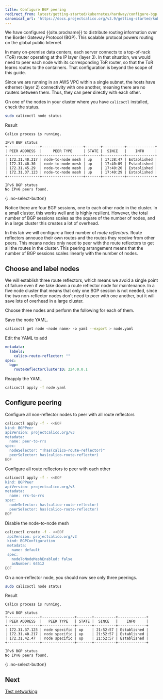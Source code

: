 ```yaml
---
title: Configure BGP peering
redirect_from: latest/getting-started/kubernetes/hardway/configure-bgp-peering
canonical_url: 'https://docs.projectcalico.org/v3.9/getting-started/kubernetes/hardway/configure-bgp-peering'
---
```


We have configured {{site.prodname}} to distribute routing information over the
Border Gateway Protocol (BGP). This scalable protocol powers routing on the global
public Internet.

In many on-premise data centers, each server connects to a top-of-rack (ToR) router
operating at the IP layer (layer 3). In that situation, we would need to peer each node
with its corresponding ToR router, so that the ToR learns routes to the containers. That
configuration is beyond the scope of this guide.

Since we are running in an AWS VPC within a single subnet, the hosts have ethernet (layer 2)
connectivity with one another, meaning there are no routers between them. Thus, they can peer
directly with each other.

On one of the nodes in your cluster where you have `calicoctl` installed, check the status.

```bash
sudo calicoctl node status
```

Result

```
Calico process is running.

IPv4 BGP status
+---------------+-------------------+-------+----------+-------------+
| PEER ADDRESS  |     PEER TYPE     | STATE |  SINCE   |    INFO     |
+---------------+-------------------+-------+----------+-------------+
| 172.31.40.217 | node-to-node mesh | up    | 17:38:47 | Established |
| 172.31.40.30  | node-to-node mesh | up    | 17:40:09 | Established |
| 172.31.45.29  | node-to-node mesh | up    | 17:40:20 | Established |
| 172.31.37.123 | node-to-node mesh | up    | 17:40:29 | Established |
+---------------+-------------------+-------+----------+-------------+

IPv6 BGP status
No IPv6 peers found.
```
{: .no-select-button}

Notice there are four BGP sessions, one to each other node in the cluster. In a small cluster, this
works well and is highly resilient. However, the total number of BGP sessions scales as the square
of the number of nodes, and in a large cluster this creates a lot of overhead.

In this lab we will configure a fixed number of _route reflectors_. Route reflectors annouce their
own routes and the routes they receive from other peers. This means nodes only need to peer with the
route reflectors to get all the routes in the cluster. This peering arrangement means that the number
of BGP sessions scales linearly with the number of nodes.

## Choose and label nodes

We will establish three route reflectors, which means we avoid a single point of failure even if we take down
a route reflector node for maintenance. In a five node cluster that means that only one BGP session is not
needed, since the two non-reflector nodes don't need to peer with one another, but it will save lots of overhead
in a large cluster.

Choose three nodes and perform the following for each of them.

Save the node YAML.

```bash
calicoctl get node <node name> -o yaml --export > node.yaml
```

Edit the YAML to add

```yaml
metadata:
  labels:
    calico-route-reflector: ""
spec:
  bgp:
    routeReflectorClusterID: 224.0.0.1
```

Reapply the YAML

```bash
calicoctl apply -f node.yaml
```

## Configure peering

Configure all non-reflector nodes to peer with all route reflectors

```bash
calicoctl apply -f - <<EOF
kind: BGPPeer
apiVersion: projectcalico.org/v3
metadata:
  name: peer-to-rrs
spec:
  nodeSelector: "!has(calico-route-reflector)"
  peerSelector: has(calico-route-reflector)
EOF
```

Configure all route reflectors to peer with each other

```bash
calicoctl apply -f - <<EOF
kind: BGPPeer
apiVersion: projectcalico.org/v3
metadata:
  name: rrs-to-rrs
spec:
  nodeSelector: has(calico-route-reflector)
  peerSelector: has(calico-route-reflector)
EOF
```

Disable the node-to-node mesh

```bash
calicoctl create -f - <<EOF
 apiVersion: projectcalico.org/v3
 kind: BGPConfiguration
 metadata:
   name: default
 spec:
   nodeToNodeMeshEnabled: false
   asNumber: 64512
EOF
```

On a non-reflector node, you should now see only three peerings.

```bash
sudo calicoctl node status
```

Result

```
Calico process is running.

IPv4 BGP status
+---------------+---------------+-------+----------+-------------+
| PEER ADDRESS  |   PEER TYPE   | STATE |  SINCE   |    INFO     |
+---------------+---------------+-------+----------+-------------+
| 172.31.37.123 | node specific | up    | 21:52:57 | Established |
| 172.31.40.217 | node specific | up    | 21:52:57 | Established |
| 172.31.42.47  | node specific | up    | 21:52:57 | Established |
+---------------+---------------+-------+----------+-------------+

IPv6 BGP status
No IPv6 peers found.
```
{: .no-select-button}

## Next

[Test networking](./test-networking)
